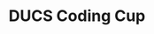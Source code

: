 ---
extends: _layouts.event
section: null
title: DUCS Coding Cup
quote:
    text: If debugging is the process of removing software bugs, then programming must be the process of putting them in.
    by: Edsger Dijkstra
description:  |-
    This is a special event mainly targeting the students of undergraduate pursuing their bachelor’s in Computer Science from Delhi University.
    Students will gain ample amount of knowledge and practice which will help them increase their coding skills.
islive: false
isover: false
isnontech: false
image: https://2.bp.blogspot.com/-AAzgDBMmMpo/Wq5fLEJ0kaI/AAAAAAAAAUY/HKkexnGE8JEosnF3aFJ2Djqt4Y8Xo_irwCLcBGAs/s1600/coding-cup.png
teamSize: 1
lang: cpp
rounds:
    - The students will have to solve the coding questions online.
details:
    - This will be a day event.
    - 'You can solve the coding questions in any language C/C++/Java/Python'
---